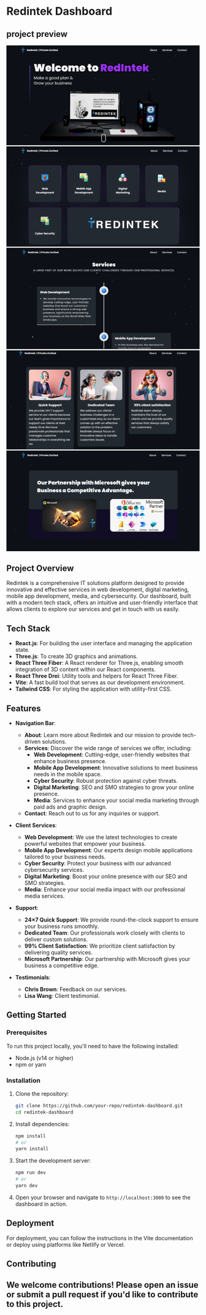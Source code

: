 # Redintek Dashboard
## project preview
 ![Dashboard](src/assets/page_screenshots/page1.png)
 ![Introduction](src/assets/page_screenshots/page2.png)
 ![Services](src/assets/page_screenshots/page3.png)
 ![CREATIVE SOLUTIONS AND RESULTS THAT GROW BRANDS](src/assets/page_screenshots/page4.png)
 ![Our Partnership with Microsoft](src/assets/page_screenshots/page5.png)
## Project Overview

Redintek is a comprehensive IT solutions platform designed to provide innovative and effective services in web development, digital marketing, mobile app development, media, and cybersecurity. Our dashboard, built with a modern tech stack, offers an intuitive and user-friendly interface that allows clients to explore our services and get in touch with us easily.

## Tech Stack

- **React.js**: For building the user interface and managing the application state.
- **Three.js**: To create 3D graphics and animations.
- **React Three Fiber**: A React renderer for Three.js, enabling smooth integration of 3D content within our React components.
- **React Three Drei**: Utility tools and helpers for React Three Fiber.
- **Vite**: A fast build tool that serves as our development environment.
- **Tailwind CSS**: For styling the application with utility-first CSS.

## Features

- **Navigation Bar**: 
  - **About**: Learn more about Redintek and our mission to provide tech-driven solutions.
  - **Services**: Discover the wide range of services we offer, including:
    - **Web Development**: Cutting-edge, user-friendly websites that enhance business presence.
    - **Mobile App Development**: Innovative solutions to meet business needs in the mobile space.
    - **Cyber Security**: Robust protection against cyber threats.
    - **Digital Marketing**: SEO and SMO strategies to grow your online presence.
    - **Media**: Services to enhance your social media marketing through paid ads and graphic design.
  - **Contact**: Reach out to us for any inquiries or support.

- **Client Services**:
  - **Web Development**: We use the latest technologies to create powerful websites that empower your business.
  - **Mobile App Development**: Our experts design mobile applications tailored to your business needs.
  - **Cyber Security**: Protect your business with our advanced cybersecurity services.
  - **Digital Marketing**: Boost your online presence with our SEO and SMO strategies.
  - **Media**: Enhance your social media impact with our professional media services.

- **Support**:
  - **24×7 Quick Support**: We provide round-the-clock support to ensure your business runs smoothly.
  - **Dedicated Team**: Our professionals work closely with clients to deliver custom solutions.
  - **99% Client Satisfaction**: We prioritize client satisfaction by delivering quality services.
  - **Microsoft Partnership**: Our partnership with Microsoft gives your business a competitive edge.

- **Testimonials**:
  - **Chris Brown**: Feedback on our services.
  - **Lisa Wang**: Client testimonial.

## Getting Started

### Prerequisites

To run this project locally, you'll need to have the following installed:

- Node.js (v14 or higher)
- npm or yarn

### Installation

1. Clone the repository:
   ```bash
   git clone https://github.com/your-repo/redintek-dashboard.git
   cd redintek-dashboard
   ```

2. Install dependencies:
   ```bash
   npm install
   # or
   yarn install
   ```

3. Start the development server:
   ```bash
   npm run dev
   # or
   yarn dev
   ```

4. Open your browser and navigate to `http://localhost:3000` to see the dashboard in action.

## Deployment

For deployment, you can follow the instructions in the Vite documentation or deploy using platforms like Netlify or Vercel.

## Contributing

We welcome contributions! Please open an issue or submit a pull request if you'd like to contribute to this project.
---
